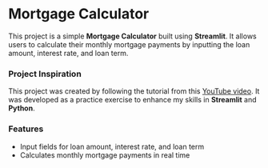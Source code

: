 # Mortgage Calculator

This project is a simple **Mortgage Calculator** built using **Streamlit**. It allows users to calculate their monthly mortgage payments by inputting the loan amount, interest rate, and loan term.

### Project Inspiration

This project was created by following the tutorial from this [YouTube video](https://youtu.be/D0D4Pa22iG0?si=RTG_C8fNZxFdMaDA). It was developed as a practice exercise to enhance my skills in **Streamlit** and **Python**.

### Features

- Input fields for loan amount, interest rate, and loan term
- Calculates monthly mortgage payments in real time
